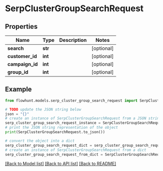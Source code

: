 # SerpClusterGroupSearchRequest


## Properties

Name | Type | Description | Notes
------------ | ------------- | ------------- | -------------
**search** | **str** |  | [optional] 
**customer_id** | **int** |  | [optional] 
**campaign_id** | **int** |  | [optional] 
**group_id** | **int** |  | [optional] 

## Example

```python
from flowhunt.models.serp_cluster_group_search_request import SerpClusterGroupSearchRequest

# TODO update the JSON string below
json = "{}"
# create an instance of SerpClusterGroupSearchRequest from a JSON string
serp_cluster_group_search_request_instance = SerpClusterGroupSearchRequest.from_json(json)
# print the JSON string representation of the object
print(SerpClusterGroupSearchRequest.to_json())

# convert the object into a dict
serp_cluster_group_search_request_dict = serp_cluster_group_search_request_instance.to_dict()
# create an instance of SerpClusterGroupSearchRequest from a dict
serp_cluster_group_search_request_from_dict = SerpClusterGroupSearchRequest.from_dict(serp_cluster_group_search_request_dict)
```
[[Back to Model list]](../README.md#documentation-for-models) [[Back to API list]](../README.md#documentation-for-api-endpoints) [[Back to README]](../README.md)


